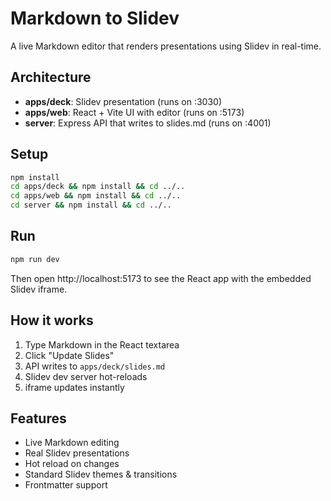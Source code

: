 # Markdown to Slidev

A live Markdown editor that renders presentations using Slidev in real-time.

## Architecture

- **apps/deck**: Slidev presentation (runs on :3030)
- **apps/web**: React + Vite UI with editor (runs on :5173)
- **server**: Express API that writes to slides.md (runs on :4001)

## Setup

```bash
npm install
cd apps/deck && npm install && cd ../..
cd apps/web && npm install && cd ../..
cd server && npm install && cd ../..
```

## Run

```bash
npm run dev
```

Then open http://localhost:5173 to see the React app with the embedded Slidev iframe.

## How it works

1. Type Markdown in the React textarea
2. Click "Update Slides"
3. API writes to `apps/deck/slides.md`
4. Slidev dev server hot-reloads
5. iframe updates instantly

## Features

- Live Markdown editing
- Real Slidev presentations
- Hot reload on changes
- Standard Slidev themes & transitions
- Frontmatter support
